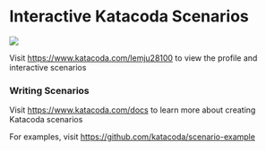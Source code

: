 # Interactive Katacoda Scenarios

[![](http://shields.katacoda.com/katacoda/lemju28100/count.svg)](https://www.katacoda.com/lemju28100 "Get your profile on Katacoda.com")

Visit https://www.katacoda.com/lemju28100 to view the profile and interactive scenarios

### Writing Scenarios
Visit https://www.katacoda.com/docs to learn more about creating Katacoda scenarios

For examples, visit https://github.com/katacoda/scenario-example
